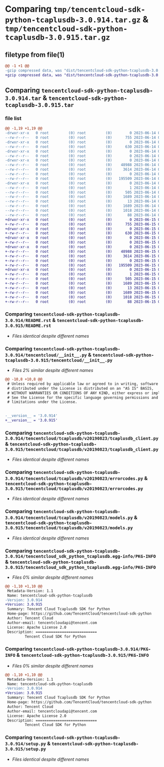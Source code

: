 # Comparing `tmp/tencentcloud-sdk-python-tcaplusdb-3.0.914.tar.gz` & `tmp/tencentcloud-sdk-python-tcaplusdb-3.0.915.tar.gz`

## filetype from file(1)

```diff
@@ -1 +1 @@
-gzip compressed data, was "dist/tencentcloud-sdk-python-tcaplusdb-3.0.914.tar", last modified: Wed Jun 14 00:34:39 2023, max compression
+gzip compressed data, was "dist/tencentcloud-sdk-python-tcaplusdb-3.0.915.tar", last modified: Thu Jun 15 00:33:49 2023, max compression
```

## Comparing `tencentcloud-sdk-python-tcaplusdb-3.0.914.tar` & `tencentcloud-sdk-python-tcaplusdb-3.0.915.tar`

### file list

```diff
@@ -1,19 +1,19 @@
-drwxr-xr-x   0 root         (0) root         (0)        0 2023-06-14 00:34:39.000000 tencentcloud-sdk-python-tcaplusdb-3.0.914/
--rw-r--r--   0 root         (0) root         (0)      755 2023-06-14 00:34:39.000000 tencentcloud-sdk-python-tcaplusdb-3.0.914/README.rst
-drwxr-xr-x   0 root         (0) root         (0)        0 2023-06-14 00:34:39.000000 tencentcloud-sdk-python-tcaplusdb-3.0.914/tencentcloud/
--rw-r--r--   0 root         (0) root         (0)      630 2023-06-14 00:34:39.000000 tencentcloud-sdk-python-tcaplusdb-3.0.914/tencentcloud/__init__.py
-drwxr-xr-x   0 root         (0) root         (0)        0 2023-06-14 00:34:39.000000 tencentcloud-sdk-python-tcaplusdb-3.0.914/tencentcloud/tcaplusdb/
--rw-r--r--   0 root         (0) root         (0)        0 2023-06-14 00:34:39.000000 tencentcloud-sdk-python-tcaplusdb-3.0.914/tencentcloud/tcaplusdb/__init__.py
-drwxr-xr-x   0 root         (0) root         (0)        0 2023-06-14 00:34:39.000000 tencentcloud-sdk-python-tcaplusdb-3.0.914/tencentcloud/tcaplusdb/v20190823/
--rw-r--r--   0 root         (0) root         (0)    48988 2023-06-14 00:34:39.000000 tencentcloud-sdk-python-tcaplusdb-3.0.914/tencentcloud/tcaplusdb/v20190823/tcaplusdb_client.py
--rw-r--r--   0 root         (0) root         (0)     3614 2023-06-14 00:34:39.000000 tencentcloud-sdk-python-tcaplusdb-3.0.914/tencentcloud/tcaplusdb/v20190823/errorcodes.py
--rw-r--r--   0 root         (0) root         (0)        0 2023-06-14 00:34:39.000000 tencentcloud-sdk-python-tcaplusdb-3.0.914/tencentcloud/tcaplusdb/v20190823/__init__.py
--rw-r--r--   0 root         (0) root         (0)   195509 2023-06-14 00:34:39.000000 tencentcloud-sdk-python-tcaplusdb-3.0.914/tencentcloud/tcaplusdb/v20190823/models.py
-drwxr-xr-x   0 root         (0) root         (0)        0 2023-06-14 00:34:39.000000 tencentcloud-sdk-python-tcaplusdb-3.0.914/tencentcloud_sdk_python_tcaplusdb.egg-info/
--rw-r--r--   0 root         (0) root         (0)        1 2023-06-14 00:34:39.000000 tencentcloud-sdk-python-tcaplusdb-3.0.914/tencentcloud_sdk_python_tcaplusdb.egg-info/dependency_links.txt
--rw-r--r--   0 root         (0) root         (0)      505 2023-06-14 00:34:39.000000 tencentcloud-sdk-python-tcaplusdb-3.0.914/tencentcloud_sdk_python_tcaplusdb.egg-info/SOURCES.txt
--rw-r--r--   0 root         (0) root         (0)     1689 2023-06-14 00:34:39.000000 tencentcloud-sdk-python-tcaplusdb-3.0.914/tencentcloud_sdk_python_tcaplusdb.egg-info/PKG-INFO
--rw-r--r--   0 root         (0) root         (0)       13 2023-06-14 00:34:39.000000 tencentcloud-sdk-python-tcaplusdb-3.0.914/tencentcloud_sdk_python_tcaplusdb.egg-info/top_level.txt
--rw-r--r--   0 root         (0) root         (0)     1689 2023-06-14 00:34:39.000000 tencentcloud-sdk-python-tcaplusdb-3.0.914/PKG-INFO
--rw-r--r--   0 root         (0) root         (0)     1018 2023-06-14 00:34:39.000000 tencentcloud-sdk-python-tcaplusdb-3.0.914/setup.py
--rw-r--r--   0 root         (0) root         (0)       88 2023-06-14 00:34:39.000000 tencentcloud-sdk-python-tcaplusdb-3.0.914/setup.cfg
+drwxr-xr-x   0 root         (0) root         (0)        0 2023-06-15 00:33:49.000000 tencentcloud-sdk-python-tcaplusdb-3.0.915/
+-rw-r--r--   0 root         (0) root         (0)      755 2023-06-15 00:33:49.000000 tencentcloud-sdk-python-tcaplusdb-3.0.915/README.rst
+drwxr-xr-x   0 root         (0) root         (0)        0 2023-06-15 00:33:49.000000 tencentcloud-sdk-python-tcaplusdb-3.0.915/tencentcloud/
+-rw-r--r--   0 root         (0) root         (0)      630 2023-06-15 00:33:49.000000 tencentcloud-sdk-python-tcaplusdb-3.0.915/tencentcloud/__init__.py
+drwxr-xr-x   0 root         (0) root         (0)        0 2023-06-15 00:33:49.000000 tencentcloud-sdk-python-tcaplusdb-3.0.915/tencentcloud/tcaplusdb/
+-rw-r--r--   0 root         (0) root         (0)        0 2023-06-15 00:33:49.000000 tencentcloud-sdk-python-tcaplusdb-3.0.915/tencentcloud/tcaplusdb/__init__.py
+drwxr-xr-x   0 root         (0) root         (0)        0 2023-06-15 00:33:49.000000 tencentcloud-sdk-python-tcaplusdb-3.0.915/tencentcloud/tcaplusdb/v20190823/
+-rw-r--r--   0 root         (0) root         (0)    48988 2023-06-15 00:33:49.000000 tencentcloud-sdk-python-tcaplusdb-3.0.915/tencentcloud/tcaplusdb/v20190823/tcaplusdb_client.py
+-rw-r--r--   0 root         (0) root         (0)     3614 2023-06-15 00:33:49.000000 tencentcloud-sdk-python-tcaplusdb-3.0.915/tencentcloud/tcaplusdb/v20190823/errorcodes.py
+-rw-r--r--   0 root         (0) root         (0)        0 2023-06-15 00:33:49.000000 tencentcloud-sdk-python-tcaplusdb-3.0.915/tencentcloud/tcaplusdb/v20190823/__init__.py
+-rw-r--r--   0 root         (0) root         (0)   195509 2023-06-15 00:33:49.000000 tencentcloud-sdk-python-tcaplusdb-3.0.915/tencentcloud/tcaplusdb/v20190823/models.py
+drwxr-xr-x   0 root         (0) root         (0)        0 2023-06-15 00:33:49.000000 tencentcloud-sdk-python-tcaplusdb-3.0.915/tencentcloud_sdk_python_tcaplusdb.egg-info/
+-rw-r--r--   0 root         (0) root         (0)        1 2023-06-15 00:33:49.000000 tencentcloud-sdk-python-tcaplusdb-3.0.915/tencentcloud_sdk_python_tcaplusdb.egg-info/dependency_links.txt
+-rw-r--r--   0 root         (0) root         (0)      505 2023-06-15 00:33:49.000000 tencentcloud-sdk-python-tcaplusdb-3.0.915/tencentcloud_sdk_python_tcaplusdb.egg-info/SOURCES.txt
+-rw-r--r--   0 root         (0) root         (0)     1689 2023-06-15 00:33:49.000000 tencentcloud-sdk-python-tcaplusdb-3.0.915/tencentcloud_sdk_python_tcaplusdb.egg-info/PKG-INFO
+-rw-r--r--   0 root         (0) root         (0)       13 2023-06-15 00:33:49.000000 tencentcloud-sdk-python-tcaplusdb-3.0.915/tencentcloud_sdk_python_tcaplusdb.egg-info/top_level.txt
+-rw-r--r--   0 root         (0) root         (0)     1689 2023-06-15 00:33:49.000000 tencentcloud-sdk-python-tcaplusdb-3.0.915/PKG-INFO
+-rw-r--r--   0 root         (0) root         (0)     1018 2023-06-15 00:33:49.000000 tencentcloud-sdk-python-tcaplusdb-3.0.915/setup.py
+-rw-r--r--   0 root         (0) root         (0)       88 2023-06-15 00:33:49.000000 tencentcloud-sdk-python-tcaplusdb-3.0.915/setup.cfg
```

### Comparing `tencentcloud-sdk-python-tcaplusdb-3.0.914/README.rst` & `tencentcloud-sdk-python-tcaplusdb-3.0.915/README.rst`

 * *Files identical despite different names*

### Comparing `tencentcloud-sdk-python-tcaplusdb-3.0.914/tencentcloud/__init__.py` & `tencentcloud-sdk-python-tcaplusdb-3.0.915/tencentcloud/__init__.py`

 * *Files 2% similar despite different names*

```diff
@@ -10,8 +10,8 @@
 # Unless required by applicable law or agreed to in writing, software
 # distributed under the License is distributed on an "AS IS" BASIS,
 # WITHOUT WARRANTIES OR CONDITIONS OF ANY KIND, either express or implied.
 # See the License for the specific language governing permissions and
 # limitations under the License.
 
 
-__version__ = '3.0.914'
+__version__ = '3.0.915'
```

### Comparing `tencentcloud-sdk-python-tcaplusdb-3.0.914/tencentcloud/tcaplusdb/v20190823/tcaplusdb_client.py` & `tencentcloud-sdk-python-tcaplusdb-3.0.915/tencentcloud/tcaplusdb/v20190823/tcaplusdb_client.py`

 * *Files identical despite different names*

### Comparing `tencentcloud-sdk-python-tcaplusdb-3.0.914/tencentcloud/tcaplusdb/v20190823/errorcodes.py` & `tencentcloud-sdk-python-tcaplusdb-3.0.915/tencentcloud/tcaplusdb/v20190823/errorcodes.py`

 * *Files identical despite different names*

### Comparing `tencentcloud-sdk-python-tcaplusdb-3.0.914/tencentcloud/tcaplusdb/v20190823/models.py` & `tencentcloud-sdk-python-tcaplusdb-3.0.915/tencentcloud/tcaplusdb/v20190823/models.py`

 * *Files identical despite different names*

### Comparing `tencentcloud-sdk-python-tcaplusdb-3.0.914/tencentcloud_sdk_python_tcaplusdb.egg-info/PKG-INFO` & `tencentcloud-sdk-python-tcaplusdb-3.0.915/tencentcloud_sdk_python_tcaplusdb.egg-info/PKG-INFO`

 * *Files 0% similar despite different names*

```diff
@@ -1,10 +1,10 @@
 Metadata-Version: 1.1
 Name: tencentcloud-sdk-python-tcaplusdb
-Version: 3.0.914
+Version: 3.0.915
 Summary: Tencent Cloud Tcaplusdb SDK for Python
 Home-page: https://github.com/TencentCloud/tencentcloud-sdk-python
 Author: Tencent Cloud
 Author-email: tencentcloudapi@tencent.com
 License: Apache License 2.0
 Description: ============================
         Tencent Cloud SDK for Python
```

### Comparing `tencentcloud-sdk-python-tcaplusdb-3.0.914/PKG-INFO` & `tencentcloud-sdk-python-tcaplusdb-3.0.915/PKG-INFO`

 * *Files 0% similar despite different names*

```diff
@@ -1,10 +1,10 @@
 Metadata-Version: 1.1
 Name: tencentcloud-sdk-python-tcaplusdb
-Version: 3.0.914
+Version: 3.0.915
 Summary: Tencent Cloud Tcaplusdb SDK for Python
 Home-page: https://github.com/TencentCloud/tencentcloud-sdk-python
 Author: Tencent Cloud
 Author-email: tencentcloudapi@tencent.com
 License: Apache License 2.0
 Description: ============================
         Tencent Cloud SDK for Python
```

### Comparing `tencentcloud-sdk-python-tcaplusdb-3.0.914/setup.py` & `tencentcloud-sdk-python-tcaplusdb-3.0.915/setup.py`

 * *Files identical despite different names*

